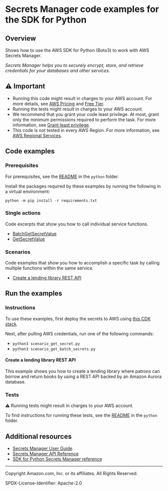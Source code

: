 # Secrets Manager code examples for the SDK for Python

## Overview

Shows how to use the AWS SDK for Python (Boto3) to work with AWS Secrets Manager.

<!--custom.overview.start-->
<!--custom.overview.end-->

_Secrets Manager helps you to securely encrypt, store, and retrieve credentials for your databases and other services._

## ⚠ Important

* Running this code might result in charges to your AWS account. For more details, see [AWS Pricing](https://aws.amazon.com/pricing/) and [Free Tier](https://aws.amazon.com/free/).
* Running the tests might result in charges to your AWS account.
* We recommend that you grant your code least privilege. At most, grant only the minimum permissions required to perform the task. For more information, see [Grant least privilege](https://docs.aws.amazon.com/IAM/latest/UserGuide/best-practices.html#grant-least-privilege).
* This code is not tested in every AWS Region. For more information, see [AWS Regional Services](https://aws.amazon.com/about-aws/global-infrastructure/regional-product-services).

<!--custom.important.start-->
<!--custom.important.end-->

## Code examples

### Prerequisites

For prerequisites, see the [README](../../README.md#Prerequisites) in the `python` folder.

Install the packages required by these examples by running the following in a virtual environment:

```
python -m pip install -r requirements.txt
```

<!--custom.prerequisites.start-->
<!--custom.prerequisites.end-->

### Single actions

Code excerpts that show you how to call individual service functions.

- [BatchGetSecretValue](batch_get_secret_value.py#L17)
- [GetSecretValue](get_secret_value.py#L16)

### Scenarios

Code examples that show you how to accomplish a specific task by calling multiple
functions within the same service.

- [Create a lending library REST API](../../cross_service/aurora_rest_lending_library)


<!--custom.examples.start-->
<!--custom.examples.end-->

## Run the examples

### Instructions


<!--custom.instructions.start-->
To use these examples, first deploy the secrets to AWS using [this CDK stack](../../../resources/cdk/secrets-manager).

Next, after pulling AWS credentials, run one of the following commands:
* `python3 scenario_get_secret.py`
* `python3 scenario_get_batch_secrets.py`
<!--custom.instructions.end-->



#### Create a lending library REST API

This example shows you how to create a lending library where patrons can borrow and return books by using a REST API backed by an Amazon Aurora database.


<!--custom.scenario_prereqs.cross_AuroraRestLendingLibrary.start-->
<!--custom.scenario_prereqs.cross_AuroraRestLendingLibrary.end-->


<!--custom.scenarios.cross_AuroraRestLendingLibrary.start-->
<!--custom.scenarios.cross_AuroraRestLendingLibrary.end-->

### Tests

⚠ Running tests might result in charges to your AWS account.


To find instructions for running these tests, see the [README](../../README.md#Tests)
in the `python` folder.



<!--custom.tests.start-->
<!--custom.tests.end-->

## Additional resources

- [Secrets Manager User Guide](https://docs.aws.amazon.com/secretsmanager/latest/userguide/intro.html)
- [Secrets Manager API Reference](https://docs.aws.amazon.com/secretsmanager/latest/apireference/Welcome.html)
- [SDK for Python Secrets Manager reference](https://boto3.amazonaws.com/v1/documentation/api/latest/reference/services/secretsmanager.html)

<!--custom.resources.start-->
<!--custom.resources.end-->

---

Copyright Amazon.com, Inc. or its affiliates. All Rights Reserved.

SPDX-License-Identifier: Apache-2.0